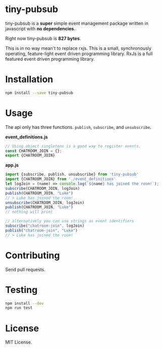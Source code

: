 # tiny-pubsub
tiny-pubsub is a __super__ simple event management package written in javascript with __no dependencies__.

Right now tiny-pubsub is __827 bytes__.

This is in no way mean't to replace rxjs.
This is a small, synchronously operating, feature-light event driven programming library.
RxJs is a full featured event driven programming library.

# Installation
```bash
npm install --save tiny-pubsub
```

# Usage
The api only has three functions.  `publish`, `subscribe`, and `unsubscribe`.

__event_definitions.js__
```javascript
// Using object singletons is a good way to register events.
const CHATROOM_JOIN = {};
export {CHATROOM_JOIN}
```
__app.js__
```javascript
import {subscribe, publish, unsubscribe} from 'tiny-pubsub'
import {CHATROOM_JOIN} from './event_definitions'
let logJoin = (name) => console.log(`${name} has joined the room!`);
subscribe(CHATROOM_JOIN, logJoin)
publish(CHATROOM_JOIN, "Luke")
// > Luke has joined the room!
unsubscribe(CHATROOM_JOIN, logJoin)
publish(CHATROOM_JOIN, "Luke")
// nothing will print

// alternatively you can use strings as event identifiers
subscribe("chatroom-join", logJoin)
publish("chatroom-join", "Luke")
// > Luke has joined the room!
```

# Contributing
Send pull requests.

# Testing
```bash
npm install --dev
npm run test
```

# License
MIT License.
